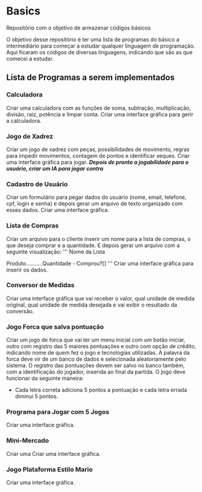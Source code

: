 # Basics
Repositório com o objetivo de armazenar códigos básicos

O objetivo desse repositório é ter uma lista de programas do básico a intermediário para começar a estudar qualquer linguagem de programação. Aqui ficaram os códigos de diversas linguagens, indicando que são as que comecei a estudar.

## Lista de Programas a serem implementados
 ### Calculadora
 Criar uma calculadora com as funções de soma, subtração, multiplicação, divisão, raiz, potência e limpar conta.
 Criar uma interface gráfica para gerir a calculadora.
 
 ### Jogo de Xadrez
 Criar um jogo de xadrez com peças, possibilidades de movimento, regras para impedir movimentos, contagem de pontos e identificar xeques.
 Criar uma interface gráfica para jogar.
 ***Depois de pronto a jogabilidade para o usuário, criar um IA para jogar contra***
 
 ### Cadastro de Usuário
 Criar um formulário para pegar dados do usuário (nome, email, telefone, cpf, login e senha) e depois gerar um arquivo de texto organizado com esses dados.
 Criar uma interface gráfica.
 
 ### Lista de Compras
 Criar um arquivo para o cliente inserir um nome para a lista de compras, o que deseja comprar e a quantidade. E depois gerar um arquivo com a seguinte visualização:
 '''
 Nome da Lista
 
 Produto...........Quantidade - Comprou?[]
 '''
 Criar uma interface gráfica para inserir os dados.
 
 ### Conversor de Medidas
 Criar uma interface gráfica que vai receber o valor, qual unidade de medida original, qual unidade de medida desejada e vai exibir o resultado da conversão.
 
 ### Jogo Forca que salva pontuação
 Criar um jogo de forca que vai ter um menu inicial com um botão iniciar, outro com registro das 5 maiores pontuações e outro com opção de crédito, indicando nome de quem fez o jogo e tecnologias utilizadas.
 A palavra da forca deve vir de um banco de dados e selecionada aleatoriamente pelo sistema. O registro das pontuações devem ser salvo no banco também, com a  identificação do jogador, inserida ao final da partida.
 O jogo deve funcionar da seguinte maneira:
  - Cada letra correta adiciona 5 pontos a pontuação e cada letra errada diminui 5 pontos.
 
 ### Programa para Jogar com 5 Jogos
 Criar uma interface gráfica.
 
 ### Mini-Mercado
 Criar uma 
 Criar uma interface gráfica.
 
 ### Jogo Plataforma Estilo Mario
 Criar uma interface gráfica.
 
